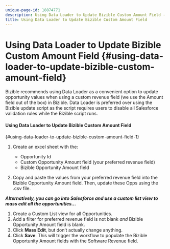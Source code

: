 ```yaml
---
unique-page-id: 18874771
description: Using Data Loader to Update Bizible Custom Amount Field - Bizible - Product Documentation
title: Using Data Loader to Update Bizible Custom Amount Field
---
```


# Using Data Loader to Update Bizible Custom Amount Field {#using-data-loader-to-update-bizible-custom-amount-field}

Bizible recommends using Data Loader as a convenient option to update opportunity values when using a custom revenue field (we use the Amount field out of the box) in Bizible. Data Loader is preferred over using the Bizible update script as the script requires users to disable all Salesforce validation rules while the Bizible script runs.

#### Using Data Loader to Update Bizible Custom Amount Field  
{#using-data-loader-to-update-bizible-custom-amount-field-1}

1. Create an excel sheet with the:

    * Opportunity Id
    * Custom Opportunity Amount field (your preferred revenue field)
    * Bizible Opportunity Amount field

1. Copy and paste the values from your preferred revenue field into the Bizible Opportunity Amount field. Then, update these Opps using the .csv file.

***Alternatively, you can go into Salesforce and use a custom list view to mass edit all the opportunities...***

1. Create a Custom List view for all Opportunities.
1. Add a filter for preferred revenue field is not blank *and* Bizible Opportunity Amount field is blank.
1. Click **Mass Edit**, but don’t actually change anything.
1. Click **Save**. This will trigger the workflow to populate the Bizible Opportunity Amount fields with the Software Revenue field.

